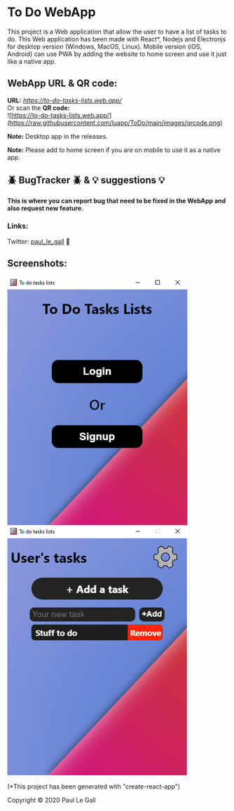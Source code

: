 # To Do WebApp

This project is a Web application that allow the user to have a list of tasks to do. This Web application has been made with React*, Nodejs and Electronjs for desktop version (Windows, MacOS, Linux). Mobile version (iOS, Android) can use PWA by adding the website to home screen and use it just like a native app. 

## WebApp URL & QR code:

**URL:** _https://to-do-tasks-lists.web.app/_  
Or scan the **QR code:**  
![https://to-do-tasks-lists.web.app/](https://raw.githubusercontent.com/luapp/ToDo/main/images/qrcode.png)

**Note:** Desktop app in the releases.

**Note:** Please add to home screen if you are on mobile to use it as a native app.

## :beetle: BugTracker :beetle: & :bulb: suggestions :bulb:
**This is where you can report bug that need to be fixed in the WebApp and also request new feature.**

### Links:
Twitter: [paul_le_gall](https://twitter.com/paul_le_gall) :baby_chick:


## Screenshots:


![](https://raw.githubusercontent.com/luapp/ToDo/main/images/desktop-electron-screenshot%2001.png)
![](https://raw.githubusercontent.com/luapp/ToDo/main/images/desktop-electron-screenshot%2002.png)


(*This project has been generated with "create-react-app")


Copyright © 2020 Paul Le Gall